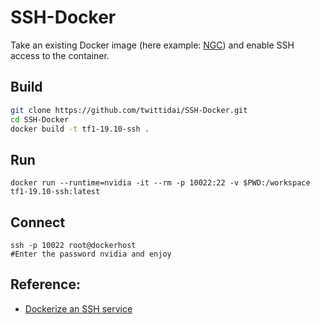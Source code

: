 # SSH-Docker

Take an existing Docker image (here example: [NGC](https://ngc.nvidia.com)) and enable SSH access to the container.

## Build
```bash
git clone https://github.com/twittidai/SSH-Docker.git
cd SSH-Docker
docker build -t tf1-19.10-ssh .
```

## Run
```
docker run --runtime=nvidia -it --rm -p 10022:22 -v $PWD:/workspace tf1-19.10-ssh:latest
```

## Connect
```
ssh -p 10022 root@dockerhost 
#Enter the password nvidia and enjoy
```

## Reference: 
- [Dockerize an SSH service](https://docs.docker.com/engine/examples/running_ssh_service/)
